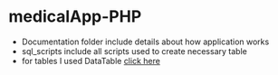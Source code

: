 # medicalApp-PHP

- Documentation folder include details about how application works
- sql_scripts include all scripts used to create necessary table
- for tables I used DataTable [click here](https://datatables.net/examples/basic_init/zero_configuration.html)

